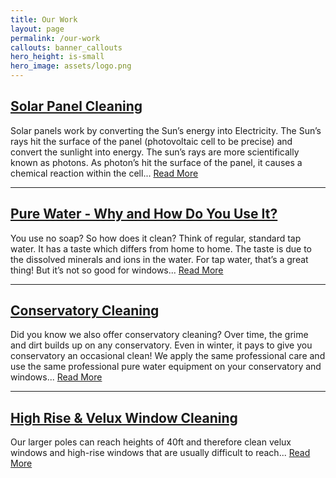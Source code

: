 ```yaml
---
title: Our Work
layout: page
permalink: /our-work
callouts: banner_callouts
hero_height: is-small
hero_image: assets/logo.png
---
```


## [Solar Panel Cleaning](/solar-panel-cleaning)
Solar panels work by converting the Sun’s energy into Electricity. The Sun’s rays hit the surface of the panel (photovoltaic cell to be precise) and convert the sunlight into energy.   The sun’s rays are more scientifically known as photons. As photon’s hit the surface of the panel, it causes a chemical reaction within the cell... [Read More](/solar-panel-cleaning)

---

## [Pure Water - Why and How Do You Use It?](/pure-water)
You use no soap? So how does it clean? Think of regular, standard tap water. It has a taste which differs from home to home. The taste is due to the dissolved minerals and ions in the water. For tap water, that’s a great thing! But it’s not so good for windows... [Read More](/pure-water)

---

## [Conservatory Cleaning](/conservatory-cleaning)
Did you know we also offer conservatory cleaning? Over time, the grime and dirt builds up on any conservatory. Even in winter, it pays to give you conservatory an occasional clean! We apply the same professional care and use the same professional pure water equipment on your conservatory and windows... [Read More](/conservatory-cleaning)

---

## [High Rise & Velux Window Cleaning](/high-rise-velux-window-cleaning)
Our larger poles can reach heights of 40ft and therefore clean velux windows and high-rise windows that are usually difficult to reach... [Read More](/high-rise-velux-window-cleaning)
